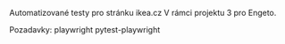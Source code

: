 Automatizované testy pro stránku ikea.cz
V rámci projektu 3 pro Engeto.

Pozadavky:
playwright
pytest-playwright
